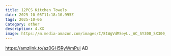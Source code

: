 ```yaml
---
title: 12PCS Kitchen Towels
date: 2025-10-05T11:18:10.995Z
tags: 2025-10-06
Category: other
description: 4.XX
image: https://m.media-amazon.com/images/I/81WgVdMSeyL._AC_SY300_SX300_QL70_FMwebp_.jpg
---
```

https://amzlink.to/az0GH5RyWmPui AD